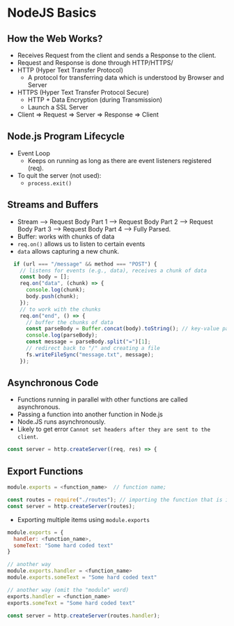 # NodeJS Basics

## How the Web Works?

- Receives Request from the client and sends a Response to the client.
- Request and Response is done through HTTP/HTTPS/
- HTTP (Hyper Text Transfer Protocol)
  - A protocol for transferring data which is understood by Browser and Server
- HTTPS (Hyper Text Transfer Protocol Secure)
  - HTTP + Data Encryption (during Transmission)
  - Launch a SSL Server
- Client => Request => Server => Response => Client

## Node.js Program Lifecycle

- Event Loop
  - Keeps on running as long as there are event listeners registered (req).
- To quit the server (not used):
  - `process.exit()`

## Streams and Buffers

- Stream --> Request Body Part 1 --> Request Body Part 2 --> Request Body Part 3 --> Request Body Part 4 --> Fully Parsed.
- Buffer: works with chunks of data
- `req.on()` allows us to listen to certain events
- `data` allows capturing a new chunk.

```js
  if (url === "/message" && method === "POST") {
    // listens for events (e.g., data), receives a chunk of data
    const body = [];
    req.on("data", (chunk) => {
      console.log(chunk);
      body.push(chunk);
    });
    // to work with the chunks
    req.on("end", () => {
      // buffer the chunks of data
      const parseBody = Buffer.concat(body).toString(); // key-value pair`
      console.log(parseBody);
      const message = parseBody.split("=")[1];
      // redirect back to "/" and creating a file
      fs.writeFileSync("message.txt", message);
    });
```

## Asynchronous Code

- Functions running in parallel with other functions are called asynchronous.
- Passing a function into another function in Node.js
- Node.JS runs asynchronously.
- Likely to get error `Cannot set headers after they are sent to the client`.

```js
const server = http.createServer((req, res) => {
```

## Export Functions

```js
module.exports = <function_name>  // function name;

const routes = require("./routes"); // importing the function that is in routes file
const server = http.createServer(routes);
```

- Exporting multiple items using `module.exports`

```js
module.exports = {
  handler: <function_name>,
  someText: "Some hard coded text"
}

// another way
module.exports.handler = <function_name>
module.exports.someText = "Some hard coded text"

// another way (omit the "module" word)
exports.handler = <function_name>
exports.someText = "Some hard coded text"

const server = http.createServer(routes.handler);
```

